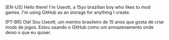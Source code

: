 [EN-US] Hello there! I'm Useott, a 15yo brazilian boy who likes to mod games. I'm using GitHub as an storage for anything I create.

[PT-BR] Olá! Sou Useott, um menino brasileiro de 15 anos que gosta de criar mods de jogos. Estou usando o GitHub como um armazenamento onde deixo o que eu quiser.
